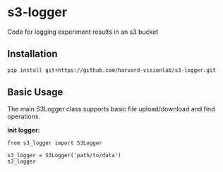 # s3-logger
Code for logging experiment results in an s3 bucket

## Installation

```bash
pip install git+https://github.com/harvard-visionlab/s3-logger.git
```

## Basic Usage

The main S3Logger class supports basic file upload/download and find operations.

**init logger:**
```
from s3_logger import S3Logger

s3_logger = S3Logger('path/to/data')
s3_logger
```
